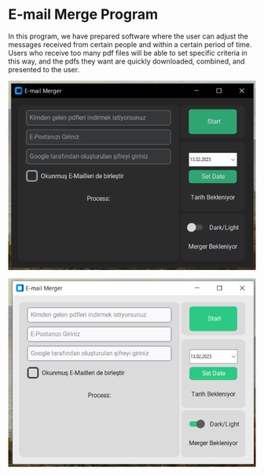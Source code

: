 # E-mail Merge Program
In this program, we have prepared software where the user can adjust the messages received from certain people and within a certain period of time. Users who receive too many pdf files will be able to set specific criteria in this way, and the pdfs they want are quickly downloaded, combined, and presented to the user.

![E-mail Merge Dark mode](https://github.com/muhammedeminsoylemez/E-mail-Merge-Program/blob/089c294b37620bff3d67a18c7c3989ef5ac89cf6/Photograph%20of%20Program/E-mail%20Merge%20Dark%20mode.png)

![E-mail Merge Light mode](https://github.com/muhammedeminsoylemez/E-mail-Merge-Program/blob/962c3e72f9585ee706ff8e4a32b8f998a5dea93a/Photograph%20of%20Program/E-mail%20Merge%20Light%20mode.png)
